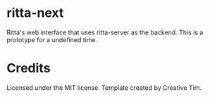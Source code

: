 # ritta-next

Ritta's web interface that uses ritta-server as the backend.
This is a prototype for a undefined time.

# Credits

Licensed under the MIT license. Template created by Creative Tim.
